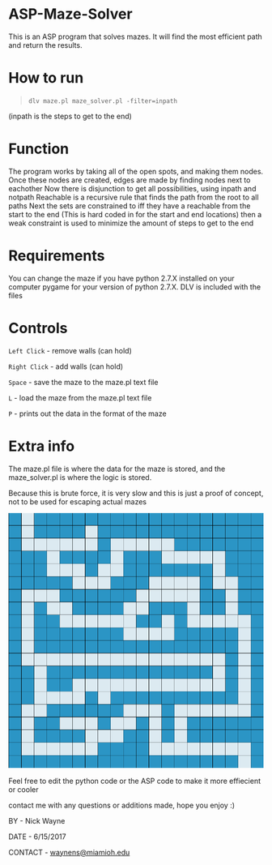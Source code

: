 # ASP-Maze-Solver
This is an ASP program that solves mazes. It will find the most efficient path and return the results.

# How to run
> `dlv maze.pl maze_solver.pl -filter=inpath`

(inpath is the steps to get to the end)

# Function
The program works by taking all of the open spots, and making them nodes. 
Once these nodes are created, edges are made by finding nodes next to eachother
Now there is disjunction to get all possibilities, using inpath and notpath
Reachable is a recursive rule that finds the path from the root to all paths
Next the sets are constrained to iff they have a reachable from the start to the end
(This is hard coded in for the start and end locations)
then a weak constraint is used to minimize the amount of steps to get to the end


# Requirements
You can change the maze if you have python 2.7.X installed on your computer
pygame for your version of python 2.7.X.
DLV is included with the files

# Controls
`Left Click` - remove walls (can hold)

`Right Click` - add walls (can hold)

`Space` - save the maze to the maze.pl text file

`L` - load the maze from the maze.pl text file

`P` - prints out the data in the format of the maze

# Extra info
The maze.pl file is where the data for the maze is stored, and the maze_solver.pl is where the logic is stored.

Because this is brute force, it is very slow and this is just a proof of concept, not to be used for escaping actual mazes

![Image of Maze](https://github.com/NickWayne/ASP-Maze-Solver/blob/master/maze.png?raw=true)

Feel free to edit the python code or the ASP code to make it more effiecient or cooler

contact me with any questions or additions made, hope you enjoy :)

BY - Nick Wayne

DATE - 6/15/2017

CONTACT - waynens@miamioh.edu
